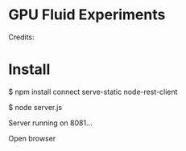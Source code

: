 # GPU Fluid Experiments

Credits:



# Install

 $ npm install connect serve-static node-rest-client

 $ node server.js

Server running on 8081...

Open browser 

